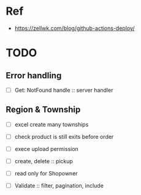 # Ref
- https://zellwk.com/blog/github-actions-deploy/

# TODO
## Error handling
- [ ] Get: NotFound handle :: server handler

## Region & Township
- [ ] excel create many townships
- [ ] check product is still exits before order

- [ ] exece upload permission
- [ ] create, delete :: pickup
- [ ] read only for Shopowner

- [ ] Validate :: filter, pagination, include
